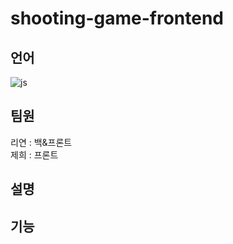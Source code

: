﻿# shooting-game-frontend

## 언어
![js](https://img.shields.io/badge/JavaScript-F7DF1E?style=for-the-badge&logo=JavaScript&logoColor=white)
## 팀원
리연 : 백&프론트<br>
제희 : 프론트<br>

## 설명

## 기능
